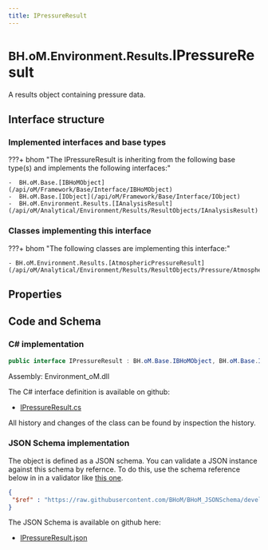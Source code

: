 ```yaml
---
title: IPressureResult
---
```


# <small>BH.oM.Environment.Results.</small>**IPressureResult**

A results object containing pressure data.

## Interface structure

### Implemented interfaces and base types

???+ bhom "The IPressureResult is inheriting from the following base type(s) and implements the following interfaces:"

    -  BH.oM.Base.[IBHoMObject](/api/oM/Framework/Base/Interface/IBHoMObject)
    -  BH.oM.Base.[IObject](/api/oM/Framework/Base/Interface/IObject)
    -  BH.oM.Environment.Results.[IAnalysisResult](/api/oM/Analytical/Environment/Results/ResultObjects/IAnalysisResult)


### Classes implementing this interface

???+ bhom "The following classes are implementing this interface:"

    - BH.oM.Environment.Results.[AtmosphericPressureResult](/api/oM/Analytical/Environment/Results/ResultObjects/Pressure/AtmosphericPressureResult)


## Properties

## Code and Schema

### C# implementation

``` C# title="C#"
public interface IPressureResult : BH.oM.Base.IBHoMObject, BH.oM.Base.IObject, BH.oM.Environment.Results.IAnalysisResult
```

Assembly: Environment_oM.dll

The C# interface definition is available on github:

- [IPressureResult.cs](https://github.com/BHoM/BHoM/blob/develop/Environment_oM/Results\ResultObjects\Pressure\IPressureResult.cs)

All history and changes of the class can be found by inspection the history.
### JSON Schema implementation

The object is defined as a JSON schema. You can validate a JSON instance against this schema by refernce. To do this, use the schema reference below in in a validator like [this one](https://www.jsonschemavalidator.net/).

``` json title="JSON Schema"
{
 "$ref" : "https://raw.githubusercontent.com/BHoM/BHoM_JSONSchema/develop/Environment_oM/Results/IPressureResult.json"
}
```

The JSON Schema is available on github here:

- [IPressureResult.json](https://github.com/BHoM/BHoM_JSONSchema/blob/develop/Environment_oM/Results/IPressureResult.json)
